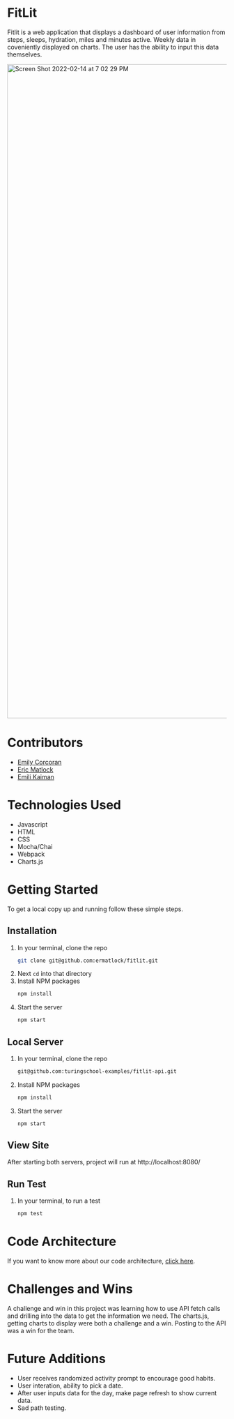 # FitLit 

Fitlit is a web application that displays a dashboard of user information from steps, sleeps, hydration, miles and minutes active. Weekly data in coveniently displayed on charts. The user has the ability to input this data themselves.

<img width="1500" alt="Screen Shot 2022-02-14 at 7 02 29 PM" src="https://user-images.githubusercontent.com/93098905/153967660-cbd22873-5cff-40e2-9659-72bf662ac60b.png">

# Contributors
- [Emily Corcoran](https://github.com/Emily-Cathleen)
- [Eric Matlock](https://github.com/ermatlock)
- [Emili Kaiman](https://github.com/Ekaiman)

# Technologies Used 
- Javascript
- HTML
- CSS
- Mocha/Chai
- Webpack
- Charts.js

# Getting Started
To get a local copy up and running follow these simple steps.

## Installation

1. In your terminal, clone the repo
   ```sh
   git clone git@github.com:ermatlock/fitlit.git
   ```
2. Next `cd` into that directory
3. Install NPM packages
   ```sh
   npm install
   ```
4. Start the server
   ```sh
   npm start
   ``` 
   
## Local Server
1. In your terminal, clone the repo
   ```sh
   git@github.com:turingschool-examples/fitlit-api.git
   ```
2. Install NPM packages
   ```sh
   npm install
   ```
3. Start the server
   ```sh
   npm start
   ```
   
## View Site
After starting both servers, project will run at http://localhost:8080/  
   
## Run Test

1. In your terminal, to run a test
   ```sh
   npm test
   ```


# Code Architecture 
If you want to know more about our code architecture, [click here](https://gist.github.com/Ekaiman/f0c6022e295921a810e7531a4d38f9b0).

# Challenges and Wins
A challenge and win in this project was learning how to use API fetch calls and drilling into the data to get the information we need. The charts.js, getting charts to display were both a challenge and a win. Posting to the API was a win for the team.

# Future Additions
- User receives randomized activity prompt to encourage good habits.
- User interation, ability to pick a date.
- After user inputs data for the day, make page refresh to show current data.
- Sad path testing.

